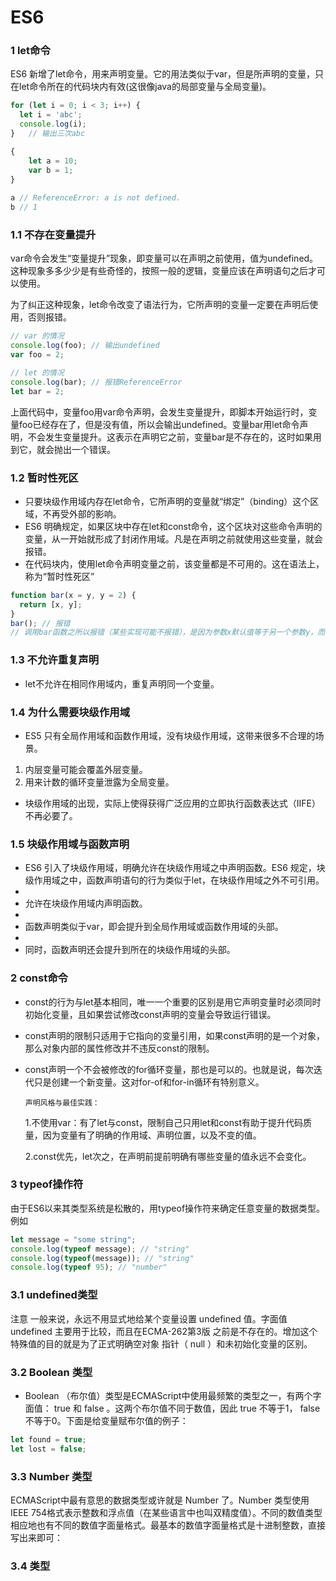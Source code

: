 # ES6




### 1 let命令

ES6 新增了let命令，用来声明变量。它的用法类似于var，但是所声明的变量，只在let命令所在的代码块内有效(这很像java的局部变量与全局变量)。

```javascript
for (let i = 0; i < 3; i++) {
  let i = 'abc';
  console.log(i);
}   // 输出三次abc
```

```javascript
{
    let a = 10;
    var b = 1;
}
      
a // ReferenceError: a is not defined.
b // 1
```

### 1.1 不存在变量提升

var命令会发生“变量提升”现象，即变量可以在声明之前使用，值为undefined。这种现象多多少少是有些奇怪的，按照一般的逻辑，变量应该在声明语句之后才可以使用。

为了纠正这种现象，let命令改变了语法行为，它所声明的变量一定要在声明后使用，否则报错。

```javascript
// var 的情况
console.log(foo); // 输出undefined
var foo = 2;

// let 的情况
console.log(bar); // 报错ReferenceError
let bar = 2;
```

上面代码中，变量foo用var命令声明，会发生变量提升，即脚本开始运行时，变量foo已经存在了，但是没有值，所以会输出undefined。变量bar用let命令声明，不会发生变量提升。这表示在声明它之前，变量bar是不存在的，这时如果用到它，就会抛出一个错误。

### 1.2 暂时性死区
+ 只要块级作用域内存在let命令，它所声明的变量就“绑定”（binding）这个区域，不再受外部的影响。
+ ES6 明确规定，如果区块中存在let和const命令，这个区块对这些命令声明的变量，从一开始就形成了封闭作用域。凡是在声明之前就使用这些变量，就会报错。
+ 在代码块内，使用let命令声明变量之前，该变量都是不可用的。这在语法上，称为“暂时性死区”
```javascript
function bar(x = y, y = 2) {
  return [x, y];
}
bar(); // 报错
// 调用bar函数之所以报错（某些实现可能不报错），是因为参数x默认值等于另一个参数y，而此时y还没有声明，属于“死区”。
```

### 1.3 不允许重复声明
+ let不允许在相同作用域内，重复声明同一个变量。

### 1.4 为什么需要块级作用域

+ ES5 只有全局作用域和函数作用域，没有块级作用域，这带来很多不合理的场景。
1. 内层变量可能会覆盖外层变量。
2. 用来计数的循环变量泄露为全局变量。
+ 块级作用域的出现，实际上使得获得广泛应用的立即执行函数表达式（IIFE）不再必要了。

### 1.5 块级作用域与函数声明

+ ES6 引入了块级作用域，明确允许在块级作用域之中声明函数。ES6 规定，块级作用域之中，函数声明语句的行为类似于let，在块级作用域之外不可引用。
+ 
+ 允许在块级作用域内声明函数。
+ 
+ 函数声明类似于var，即会提升到全局作用域或函数作用域的头部。
+ 
+ 同时，函数声明还会提升到所在的块级作用域的头部。

### 2 const命令

+ const的行为与let基本相同，唯一一个重要的区别是用它声明变量时必须同时初始化变量，且如果尝试修改const声明的变量会导致运行错误。

+ const声明的限制只适用于它指向的变量引用，如果const声明的是一个对象，那么对象内部的属性修改并不违反const的限制。
  
+ const声明一个不会被修改的for循环变量，那也是可以的。也就是说，每次迭代只是创建一个新变量。这对for-of和for-in循环有特别意义。

      声明风格与最佳实践：

    1.不使用var：有了let与const，限制自己只用let和const有助于提升代码质量，因为变量有了明确的作用域、声明位置，以及不变的值。

    2.const优先，let次之，在声明前提前明确有哪些变量的值永远不会变化。

### 3 typeof操作符

由于ES6以来其类型系统是松散的，用typeof操作符来确定任意变量的数据类型。例如

```javascript
let message = "some string";
console.log(typeof message); // "string"
console.log(typeof(message)); // "string"
console.log(typeof 95); // "number"
```

### 3.1 undefined类型

注意 一般来说，永远不用显式地给某个变量设置 undefined
值。字面值 undefined 主要用于比较，而且在ECMA-262第3版
之前是不存在的。增加这个特殊值的目的就是为了正式明确空对象
指针（ null ）和未初始化变量的区别。




### 3.2  Boolean 类型

+ Boolean （布尔值）类型是ECMAScript中使用最频繁的类型之一，有两个字面值： true 和 false 。这两个布尔值不同于数值，因此 true 不等于1， false 不等于0。下面是给变量赋布尔值的例子：


```javascript
let found = true;
let lost = false;
```

### 3.3  Number 类型

ECMAScript中最有意思的数据类型或许就是 Number 了。Number 类型使用IEEE 754格式表示整数和浮点值（在某些语言中也叫双精度值）。不同的数值类型相应地也有不同的数值字面量格式。最基本的数值字面量格式是十进制整数，直接写出来即可：

### 3.4  类型
